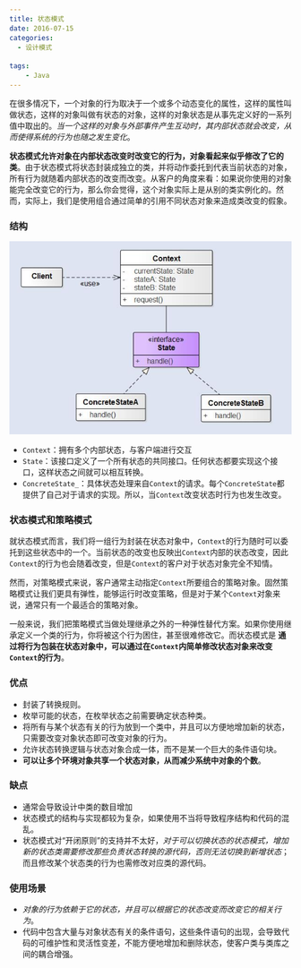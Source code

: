 ```yaml
---
title: 状态模式
date: 2016-07-15
categories:
  - 设计模式

tags:
    - Java
---
```


在很多情况下，一个对象的行为取决于一个或多个动态变化的属性，这样的属性叫做状态，这样的对象叫做有状态的对象，这样的对象状态是从事先定义好的一系列值中取出的。*当一个这样的对象与外部事件产生互动时，其内部状态就会改变，从而使得系统的行为也随之发生变化*。

<!--more-->

**状态模式允许对象在内部状态改变时改变它的行为，对象看起来似乎修改了它的类**。由于状态模式将状态封装成独立的类，并将动作委托到代表当前状态的对象，所有行为就随着内部状态的改变而改变。从客户的角度来看：如果说你使用的对象能完全改变它的行为，那么你会觉得，这个对象实际上是从别的类实例化的。然而，实际上，我们是使用组合通过简单的引用不同状态对象来造成类改变的假象。

### 结构

![](pattern-status.jpg)

  - `Context`：拥有多个内部状态，与客户端进行交互
  - `State`：该接口定义了一个所有状态的共同接口。任何状态都要实现这个接口，这样状态之间就可以相互转换。
  - `ConcreteState_`：具体状态处理来自`Context`的请求。每个`ConcreteState`都提供了自己对于请求的实现。所以，当`Context`改变状态时行为也发生改变。

### 状态模式和策略模式

就状态模式而言，我们将一组行为封装在状态对象中，`Context`的行为随时可以委托到这些状态中的一个。当前状态的改变也反映出`Context`内部的状态改变，因此`Context`的行为也会随着改变，但是`Context`的客户对于状态对象完全不知情。

然而，对策略模式来说，客户通常主动指定`Context`所要组合的策略对象。固然策略模式让我们更具有弹性，能够运行时改变策略，但是对于某个`Context`对象来说，通常只有一个最适合的策略对象。

一般来说，我们把策略模式当做处理继承之外的一种弹性替代方案。如果你使用继承定义一个类的行为，你将被这个行为困住，甚至很难修改它。而状态模式是 **通过将行为包装在状态对象中，可以通过在`Context`内简单修改状态对象来改变`Context`的行为**。

### 优点

  - 封装了转换规则。
  - 枚举可能的状态，在枚举状态之前需要确定状态种类。
  - 将所有与某个状态有关的行为放到一个类中，并且可以方便地增加新的状态，只需要改变对象状态即可改变对象的行为。
  - 允许状态转换逻辑与状态对象合成一体，而不是某一个巨大的条件语句块。
  - **可以让多个环境对象共享一个状态对象，从而减少系统中对象的个数**。

### 缺点

  - 通常会导致设计中类的数目增加
  - 状态模式的结构与实现都较为复杂，如果使用不当将导致程序结构和代码的混乱。
  - 状态模式对“开闭原则”的支持并不太好，*对于可以切换状态的状态模式，增加新的状态类需要修改那些负责状态转换的源代码，否则无法切换到新增状态*；而且修改某个状态类的行为也需修改对应类的源代码。

### 使用场景

  - *对象的行为依赖于它的状态，并且可以根据它的状态改变而改变它的相关行为*。
  - 代码中包含大量与对象状态有关的条件语句，这些条件语句的出现，会导致代码的可维护性和灵活性变差，不能方便地增加和删除状态，使客户类与类库之间的耦合增强。
